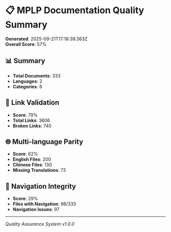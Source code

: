# 📋 MPLP Documentation Quality Summary

**Generated**: 2025-09-21T17:18:39.363Z  
**Overall Score**: 57%

## 📊 Summary
- **Total Documents**: 333
- **Languages**: 2
- **Categories**: 8

## 🔗 Link Validation
- **Score**: 79%
- **Total Links**: 3606
- **Broken Links**: 740

## 🌐 Multi-language Parity
- **Score**: 62%
- **English Files**: 200
- **Chinese Files**: 130
- **Missing Translations**: 73

## 🧭 Navigation Integrity
- **Score**: 29%
- **Files with Navigation**: 98/333
- **Navigation Issues**: 97

---
*Quality Assurance System v1.0.0*